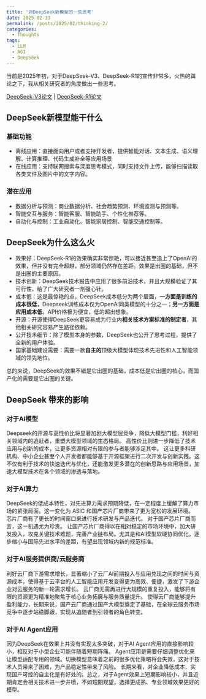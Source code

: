 ```yaml
---
title: '对DeepSeek新模型的一些思考'
date: 2025-02-13
permalink: /posts/2025/02/thinking-2/
categories:
  - Thoughts
tags:
  - LLM
  - AGI
  - DeepSeek
---
```


当前是2025年初，对于DeepSeek-V3、DeepSeek-R1的宣传非常多，火热的舆论之下，我从相关研究者的角度做出一些思考。

[DeepSeek-V3论文](https://arxiv.org/abs/2412.19437) \| [DeepSeek-R1论文](https://arxiv.org/abs/2501.12948)

## DeepSeek新模型能干什么

### 基础功能

- 离线应用：直接面向用户或者支持开发者，提供智能对话、文本生成、语义理解、计算推理、代码生成补全等应用场景
- 在线应用：支持联网搜索与深度思考模式，同时支持文件上传，能够扫描读取各类文件及图片中的文字内容。

### 潜在应用

- 数据分析与预测：商业数据分析、社会趋势预测、环境监测与预测等。
- 智能交互与服务：智能客服、智能助手、个性化推荐等。
- 自动化与控制：工业自动化、智能家居控制、智能交通控制等。


## DeepSeek为什么这么火

- 效果好：DeepSeek-R1的效果确实非常惊艳，可以接近甚至追上了OpenAI的效果，但并没有完全超越，部分领域仍然存在差距。效果是出圈的基础，但不是出圈的主要原因。
- 技术创新：DeepSeek技术报告中应用了很多前沿技术，并且大规模验证了其可行性，给了广大研究者一剂强心针。
- 成本低：这是最惊艳的点，DeepSeek成本低分为两个层面，**一方面是训练的成本很低**，Deepseek训练成本仅为OpenAl同类模型的十分之一；**另一方面是应用成本低**，API价格极为便宜，低的超出想象。
- 开源：开源使得DeepSeek更容易成为行业内**相关技术方案标准的制定者**，其他相关研究容易产生路径依赖。
- 公开技术细节：除了模型本身的参数，DeepSeek也公开了思考过程，提供了全新的用户体验。
- 国家基础建设需要：需要一款**自主的**顶级大模型体现技术先进性和人工智能领域的领先地位。

总的来说，DeepSeek的效果不错是它出圈的基础，成本低是它出圈的核心，而国产化的需要是它出圈的关键。


## DeepSeek 带来的影响

### 对于AI模型

Deepseek的开源与高性价比将显著加剧大模型层竞争，降低大模型门槛，利好相关领域内的追赶者，重塑大模型领域的生态格局。
高性价比则进一步降低了技术应用与创新的成本，让更多资源相对有限的参与者能够涉足其中。
这让更多科研机构、中小企业甚至个人开发者都能够基于开源框架进行二次开发与创新实践。这不仅有利于技术的快速迭代与优化，还能激发更多潜在的创新思路与应用场景，加速大模型技术在各个领域的渗透与落地。

### 对于AI算力

DeepSeek的低成本特性，对先进算力需求预期降低，在一定程度上缓解了算力市场的紧张局面。这一变化为 ASIC 和国产芯片厂商带来了更为宽松的发展环境。
芯片厂商有了更长的时间窗口来进行技术研发与产品迭代。
对于国产芯片厂商而言，这一机遇尤为珍贵。
让国产芯片厂商得以在相对稳定的市场环境中，加大研发投入，攻克关键技术难题，完善产业链布局。尤其是和AI模型软硬协同优化，逐步缩小与国际先进水平的差距，有望出现领域内新的规范标准。

### 对于AI服务提供商/云服务商

利好云厂商下游需求增长，显著缩小了云厂AI前期投入与应用兑现之间的时间与资源成本，使得基于云平台的人工智能应用开发变得更为高效、便捷，激发了下游企业对云服务的新一轮需求增长。
云厂商无需再进行大规模的重复投入，能够将有限的资源更为精准地聚焦于核心业务拓展与服务质量提升。
使得云厂商能够提升盈利能力，长期来说，国产云厂商通过国产大模型奠定了基础，在全球云服务市场竞争中逐步站稳脚跟，实现从追随者到引领者的角色转变。

### 对于AI Agent应用

因为DeepSeek在效果上并没有实现太多突破，对于AI Agent应用的直接影响较小，相反对于小型企业可能伴随着短期阵痛。
Agent应用是需要仔细调整优化来让模型适配专用的领域。切换模型意味着之前的很多优化策略将会失效，这对于技术人员带来了困难，为产品稳定性带来了风险。
长期来看，对企业降低成本、实现国产可控的自主化是有好处的。总之，对于Agent效果上短期影响较小，并且近期肯定会相关技术进一步井喷，不如短期观望，选择更成熟、专业领域效果更好的模型。



